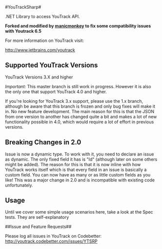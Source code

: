 #YouTrackSharp#

.NET Library to access YouTrack API.

**Forked and modified by [manicmonkey](https://github.com/manicmonkey/YouTrackSharp) to fix some compatibility issues with Youtrack 6.5**

For more information on YouTrack visit:

http://www.jetbrains.com/youtrack

## Supported YouTrack Versions ##

YouTrack Versions 3.X and higher

*Important:* This master branch is still work in progress. However it is also the only one that support YouTrack 4.0 and higher.


If you're looking for YouTrack 3.x support, please use the 1.x branch, although be aware that
this branch is frozen and only bug fixes will make it in. No new feature development. The main
reason for this is that the JSON from one version to another has changed quite a bit and makes a lot of new functionality possible in 4.0, which would require a lot of effort in previous versions. 


## Breaking Changes in 2.0 ##

Issue is now a dynamic type. To work with it, you need to declare an issue as dynamic. The only
fixed field it has is "Id" (although later on some others might be added). The reason for this is that it is now inline with how YouTrack works itself which is that every field in an issue is basically a custom field. You can now have as many or as little custom fields as you like! This was a major change in 2.0 and is incompatible with existing code unfortunately.

## Usage ##


Until we cover some simple usage scenarios here, take a look at the Spec tests. They are self-explanatory

##Issue and Feature Requests##

Please log all issues in YouTrack on Codebetter: http://youtrack.codebetter.com/issues/YTSRP
